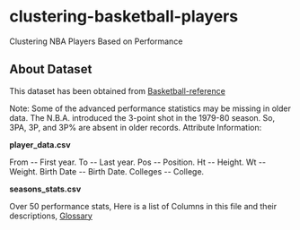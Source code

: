 # clustering-basketball-players
Clustering NBA Players Based on Performance
## About Dataset

This dataset has been obtained from [Basketball-reference](https://www.basketball-reference.com/)

Note:
Some of the advanced performance statistics may be missing in older data.
The N.B.A. introduced the 3-point shot in the 1979-80 season. So, 3PA, 3P, and 3P% are absent in older records.
Attribute Information:

**player_data.csv**

From -- First year.
To -- Last year.
Pos -- Position.
Ht -- Height.
Wt -- Weight.
Birth Date -- Birth Date.
Colleges -- College.

**seasons_stats.csv**

Over 50 performance stats,
Here is a list of Columns in this file and their descriptions, [Glossary](https://www.basketball-reference.com/about/glossary.html)
